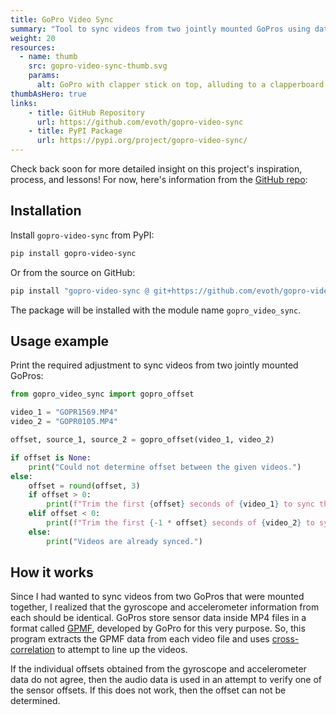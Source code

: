 ```yaml
---
title: GoPro Video Sync
summary: "Tool to sync videos from two jointly mounted GoPros using data from multiple sensors"
weight: 20
resources:
  - name: thumb
    src: gopro-video-sync-thumb.svg
    params:
      alt: GoPro with clapper stick on top, alluding to a clapperboard.
thumbAsHero: true
links:
    - title: GitHub Repository
      url: https://github.com/evoth/gopro-video-sync
    - title: PyPI Package
      url: https://pypi.org/project/gopro-video-sync/
---
```


Check back soon for more detailed insight on this project's inspiration, process, and lessons! For now, here's information from the [GitHub repo](https://github.com/evoth/gopro-video-sync):

## Installation

Install `gopro-video-sync` from PyPI:

```bash
pip install gopro-video-sync
```

Or from the source on GitHub:

```bash
pip install "gopro-video-sync @ git+https://github.com/evoth/gopro-video-sync"
```

The package will be installed with the module name `gopro_video_sync`.

## Usage example

Print the required adjustment to sync videos from two jointly mounted GoPros:

```python
from gopro_video_sync import gopro_offset

video_1 = "GOPR1569.MP4"
video_2 = "GOPR0105.MP4"

offset, source_1, source_2 = gopro_offset(video_1, video_2)

if offset is None:
    print("Could not determine offset between the given videos.")
else:
    offset = round(offset, 3)
    if offset > 0:
        print(f"Trim the first {offset} seconds of {video_1} to sync the videos.")
    elif offset < 0:
        print(f"Trim the first {-1 * offset} seconds of {video_2} to sync the videos.")
    else:
        print("Videos are already synced.")
```

## How it works

Since I had wanted to sync videos from two GoPros that were mounted together, I realized that the gyroscope and accelerometer information from each should be identical. GoPros store sensor data inside MP4 files in a format called [GPMF](https://github.com/gopro/gpmf-parser), developed by GoPro for this very purpose. So, this program extracts the GPMF data from each video file and uses [cross-correlation](https://en.wikipedia.org/wiki/Cross-correlation) to attempt to line up the videos.

If the individual offsets obtained from the gyroscope and accelerometer data do not agree, then the audio data is used in an attempt to verify one of the sensor offsets. If this does not work, then the offset can not be determined.
